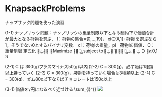 # KnapsackProblems
ナップサック問題を使った演習

(1-1)
ナップサック問題：ナップサックの重量制限以下となる制約下で価値合計が最大となる荷物を選ぶ．
I：荷物の集合={0,...,19}，
xi∈{0,1}: 荷物iを選ぶなら1，そうでない0とするバイナリ変数．
ci：荷物iの重量，pi：荷物iの価値．
C：重量制限
定式化
௜ݔ௜݌ ෍Maximize
௜∈ூ
subject to
௜ݔ௜ܿ ෍
௜∈ூ
ܥ ൑
ݔ ∋ ௜ሼ0,1
ሽ

(2-1) C は 300(g)プラスマイナス50(g)以内
(2-2) C = 300(g)，必ず飴は1種類以上持っていく
(2-3) C = 300(g)，果物を持っていく場合は3種類以上
(2-4) C = 300(g)，ガム80g以下ならばチョコレートは150g以上

(3-1) 価値をy円になるべく近づける
\sum_{i}^{}
<img src="https://latex.codecogs.com/gif.latex?\sum_{i}^{}">
